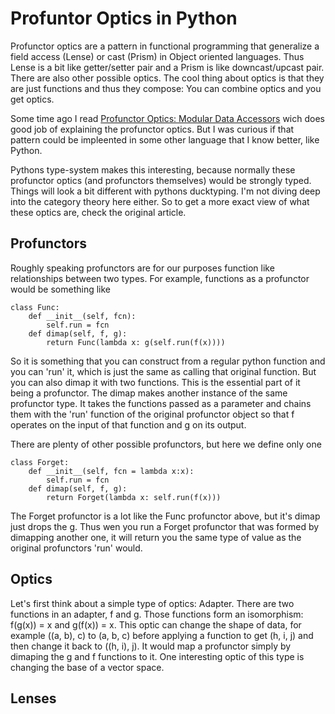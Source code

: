 Profuntor Optics in Python
================================
Profunctor optics are a pattern in functional programming that generalize a field access (Lense) or cast (Prism) in Object oriented languages.
Thus Lense is a bit like getter/setter pair and a Prism is like downcast/upcast pair. There are also other possible optics.
The cool thing about optics is that they are just functions and thus they compose: You can combine optics and you get optics.

Some time ago I read [Profunctor Optics: Modular Data Accessors](https://arxiv.org/abs/1703.10857) wich does good job of explaining the profunctor optics.
But I was curious if that pattern could be impleented in some other language that I know better, like Python.

Pythons type-system makes this interesting, because normally these profunctor optics (and profunctors themselves) would be strongly typed.
Things will look a bit different with pythons ducktyping. I'm not diving deep into the category theory here either. So to get a more exact
view of what these optics are, check the original article.

Profunctors
----------------
Roughly speaking profunctors are for our purposes function like relationships between two types.
For example, functions as a profunctor would be something like

~~~
class Func:
	def __init__(self, fcn):
		self.run = fcn
	def dimap(self, f, g):
		return Func(lambda x: g(self.run(f(x))))
~~~

So it is something that you can construct from a regular python function and you can 'run' it, which is just the same as calling that original function.
But you can also dimap it with two functions. This is the essential part of it being a profunctor. The dimap makes another instance of the same profunctor type.
It takes the functions passed as a parameter and chains them with the 'run' function of the original profunctor object so that 
f operates on the input of that function and g on its output.

There are plenty of other possible profunctors, but here we define only one 

~~~
class Forget:
	def __init__(self, fcn = lambda x:x):
		self.run = fcn
	def dimap(self, f, g):
		return Forget(lambda x: self.run(f(x)))
~~~

The Forget profunctor is a lot like the Func profunctor above, but it's dimap just drops the g. Thus wen you run a Forget profunctor that was formed by dimapping another one,
it will return you the same type of value as the original profunctors 'run' would.

Optics
----------------
Let's first think about a simple type of optics: Adapter. There are two functions in an adapter, f and g. Those functions form an isomorphism: f(g(x)) = x and g(f(x)) = x. This optic can change the shape of data, for example ((a, b), c) to (a, b, c) before applying a function to get (h, i, j) and then change it back to ((h, i), j). It would map a profunctor simply by dimaping the g and f functions to it. One interesting optic of this type is changing the base of a vector space.

Lenses
-----------------
